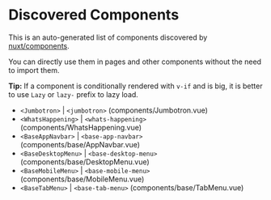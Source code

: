 # Discovered Components

This is an auto-generated list of components discovered by [nuxt/components](https://github.com/nuxt/components).

You can directly use them in pages and other components without the need to import them.

**Tip:** If a component is conditionally rendered with `v-if` and is big, it is better to use `Lazy` or `lazy-` prefix to lazy load.

- `<Jumbotron>` | `<jumbotron>` (components/Jumbotron.vue)
- `<WhatsHappening>` | `<whats-happening>` (components/WhatsHappening.vue)
- `<BaseAppNavbar>` | `<base-app-navbar>` (components/base/AppNavbar.vue)
- `<BaseDesktopMenu>` | `<base-desktop-menu>` (components/base/DesktopMenu.vue)
- `<BaseMobileMenu>` | `<base-mobile-menu>` (components/base/MobileMenu.vue)
- `<BaseTabMenu>` | `<base-tab-menu>` (components/base/TabMenu.vue)
